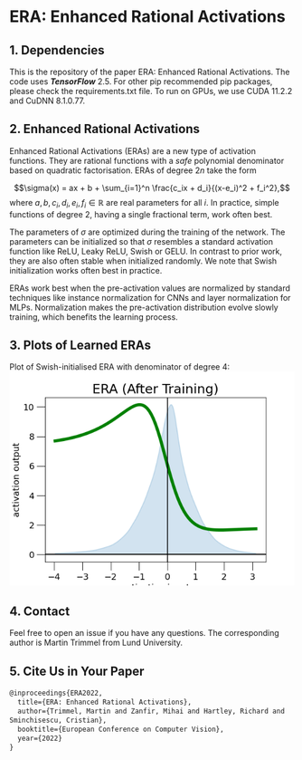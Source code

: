 # ERA: Enhanced Rational Activations

## 1. Dependencies
This is the repository of the paper ERA: Enhanced Rational Activations.
The code uses ***TensorFlow*** 2.5. For other pip recommended pip packages, please check the requirements.txt file. To run on GPUs, we use CUDA 11.2.2 and CuDNN 8.1.0.77.

## 2. Enhanced Rational Activations

Enhanced Rational Activations (ERAs) are a new type of activation functions. They are rational functions with a *safe* polynomial denominator based on quadratic factorisation. ERAs of degree $2n$ take the form

$$\sigma(x) = ax + b + \sum_{i=1}^n \frac{c_ix + d_i}{(x-e_i)^2 + f_i^2},$$
where $a, b, c_i, d_i, e_i, f_i \in \mathbb{R}$ are real parameters for all $i$. In practice, simple functions of degree 2, having a single fractional term, work often best.

The parameters of $\sigma$ are optimized during the training of the network. The parameters can be initialized so that $\sigma$ resembles a standard activation function like ReLU, Leaky ReLU, Swish or GELU. In contrast to prior work, they are also often stable when initialized randomly. We note that Swish initialization works often best in practice.

ERAs work best when the pre-activation values are normalized by standard techniques like instance normalization for CNNs and layer normalization for MLPs. Normalization makes the pre-activation distribution evolve slowly training, which benefits the learning process.

## 3. Plots of Learned ERAs
Plot of Swish-initialised ERA with denominator of degree 4:
![rational_approx](./Learned_ERAs/1701_new/after_rational0_y_act.png)

## 4. Contact
Feel free to open an issue if you have any questions. The corresponding author is Martin Trimmel from Lund University.

## 5. Cite Us in Your Paper
```
@inproceedings{ERA2022,
  title={ERA: Enhanced Rational Activations},
  author={Trimmel, Martin and Zanfir, Mihai and Hartley, Richard and Sminchisescu, Cristian},
  booktitle={European Conference on Computer Vision},
  year={2022}
}
```
